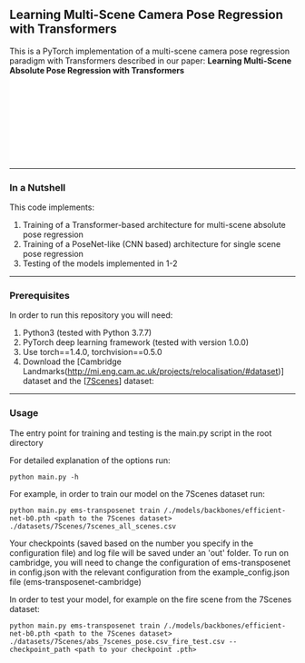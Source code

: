 ## Learning Multi-Scene Camera Pose Regression with Transformers

This is a PyTorch implementation of a multi-scene camera pose regression paradigm with Transformers described in our paper:
**Learning Multi-Scene Absolute Pose Regression with Transformers**   
![Multi-Scene Camera Pose Regression Illustration](/cropped_teaser_small.pdf)


---

### In a Nutshell

This code implements:

1. Training of a Transformer-based architecture for multi-scene absolute pose regression 
2. Training of a PoseNet-like (CNN based) architecture for single scene pose regression
3. Testing of the models implemented in 1-2

---

### Prerequisites

In order to run this repository you will need:

1. Python3 (tested with Python 3.7.7)
1. PyTorch deep learning framework (tested with version 1.0.0)
1. Use torch==1.4.0, torchvision==0.5.0
1. Download the [Cambridge Landmarks(http://mi.eng.cam.ac.uk/projects/relocalisation/#dataset)] dataset and the [[7Scenes](https://www.microsoft.com/en-us/research/project/rgb-d-dataset-7-scenes/)] dataset:

---

### Usage

The entry point for training and testing is the main.py script in the root directory

  For detailed explanation of the options run:
  ```
  python main.py -h
  ```
  For example, in order to train our model on the 7Scenes dataset run: 
  ```
python main.py ems-transposenet train /./models/backbones/efficient-net-b0.pth <path to the 7Scenes dataset> ./datasets/7Scenes/7scenes_all_scenes.csv
  ```
  Your checkpoints (saved based on the number you specify in the configuration file) and log file
  will be saved under an 'out' folder.
  To run on cambridge, you will need to change the configuration of ems-transposenet in config.json 
  with the relevant configuration from the example_config.json file (ems-transposenet-cambridge)
  
  In order to test your model, for example on the fire scene from the 7Scenes dataset:
  ```
  python main.py ems-transposenet train /./models/backbones/efficient-net-b0.pth <path to the 7Scenes dataset> ./datasets/7Scenes/abs_7scenes_pose.csv_fire_test.csv --checkpoint_path <path to your checkpoint .pth>
  ```
  
  
  
  
  
